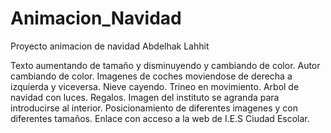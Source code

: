 # Animacion_Navidad

Proyecto animacion de navidad Abdelhak Lahhit

Texto aumentando de tamaño y disminuyendo y cambiando de color.
Autor cambiando de color.
Imagenes de coches moviendose de derecha a izquierda y viceversa.
Nieve cayendo.
Trineo en movimiento.
Arbol de navidad con luces.
Regalos.
Imagen del instituto se agranda para introducirse al interior.
Posicionamiento de diferentes imagenes y con diferentes tamaños.
Enlace con acceso a la web de I.E.S Ciudad Escolar.



